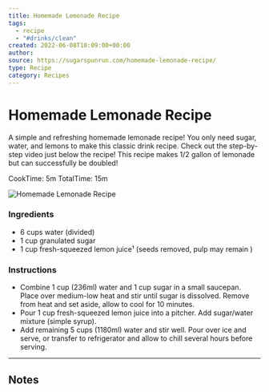 ```yaml
---
title: Homemade Lemonade Recipe
tags:
  - recipe
  - "#drinks/clean"
created: 2022-06-08T10:09:00+00:00
author: 
source: https://sugarspunrun.com/homemade-lemonade-recipe/
type: Recipe
category: Recipes
---
```


# Homemade Lemonade Recipe

A simple and refreshing homemade lemonade recipe! You only need sugar, water, and lemons to make this classic drink recipe. Check out the step-by-step video just below the recipe! This recipe makes 1/2 gallon of lemonade but can successfully be doubled! 

CookTime: 5m 
TotalTime: 15m 

![Homemade Lemonade Recipe](https://sugarspunrun.com/wp-content/uploads/2019/05/How-to-make-homemade-lemonade-recipe-1-of-1.jpg)

### Ingredients

- 6 cups water (divided)
- 1 cup granulated sugar
- 1 cup fresh-squeezed lemon juice¹ (seeds removed, pulp may remain )

### Instructions

- Combine 1 cup (236ml) water and 1 cup sugar in a small saucepan. Place over medium-low heat and stir until sugar is dissolved. Remove from heat and set aside, allow to cool for 10 minutes.
- Pour 1 cup fresh-squeezed lemon juice into a pitcher. Add sugar/water mixture (simple syrup).
- Add remaining 5 cups (1180ml) water and stir well. Pour over ice and serve, or transfer to refrigerator and allow to chill several hours before serving.

-----

## Notes
